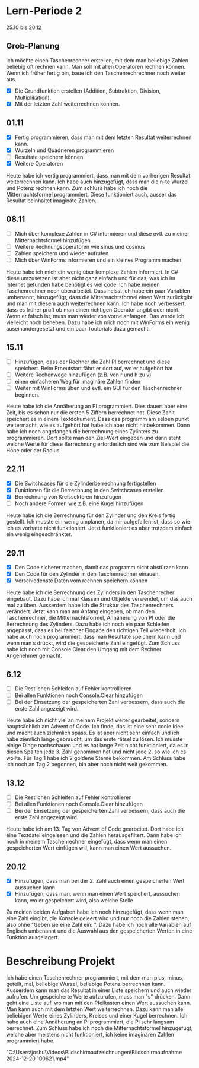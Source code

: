 # Lern-Periode 2

25.10 bis 20.12

## Grob-Planung

Ich möchte einen Taschenrechner erstellen, mit dem man beliebige Zahlen beliebig oft rechnen kann. Man soll mit allen Operatoren rechnen können. Wenn ich früher fertig bin, baue ich den Taschenrechrechner noch weiter aus.

- [x] Die Grundfunktion erstellen (Addition, Subtraktion, Division, Multiplikation).
- [x] Mit der letzten Zahl weiterrechnen können.

## 01.11

- [x] Fertig programmieren, dass man mit dem letzten Resultat weiterrechnen kann.
- [x] Wurzeln und Quadrieren programmieren
- [ ] Resultate speichern können
- [x] Weitere Operatoren

Heute habe ich vertig programmiert, dass man mit dem vorherigen Resultat weiterrechnen kann. Ich habe auch hinzugefügt, dass man die n-te Wurzel und Potenz rechnen kann. Zum schluss habe ich noch die Mitternachtsformel programmiert. Diese funktioniert auch, ausser das Resultat beinhaltet imaginäte Zahlen.

## 08.11

- [ ] Mich über komplexe Zahlen in C# informieren und diese evtl. zu meiner Mitternachtsformel hinzufügen
- [ ] Weitere Rechnungsoperatoren wie sinus und cosinus
- [ ] Zahlen speichern und wieder aufrufen
- [ ] Mich über WinForms informieren und ein kleines Programm machen

Heute habe ich mich ein wenig über komplexe Zahlen informiert. In C# diese umzusetzen ist aber nicht ganz einfach und für das, was ich im Internet gefunden habe benötigt es viel code. Ich habe meinen Taschenrechner noch überarbeitet. Dass heisst ich habe ein paar Variablen umbenannt, hinzugefügt, dass die Mitternachtsformel einen Wert zurückgibt und man mit diesem auch weiterrechnen kann. Ich habe noch verbessert, dass es früher prüft ob man einen richtigen Operator angibt oder nicht. Wenn er falsch ist, muss man wieder von vorne anfangen. Das werde ich vielleicht noch beheben. Dazu habe ich mich noch mit WinForms ein wenig auseinandergesetzt und ein paar Toutorials dazu gemacht.

## 15.11

- [ ] Hinzufügen, dass der Rechner die Zahl PI berrechnet und diese speichert. Beim Erneutstart fährt er dort auf, wo er aufgehört hat
- [ ] Weitere Rechenwege hinzufügen (z.B. von r und h zu v)
- [ ] einen einfacheren Weg für imaginäre Zahlen finden
- [ ] Weiter mit WinForms üben und evtl. ein GUI für den Taschenrechner beginnen.

Heute habe ich die Annäherung an PI programmiert. Dies dauert aber eine Zeit, bis es schon nur die ersten 5 Ziffern berrechnet hat. Diese Zahlt speichert es in einem Textdokument. Dass das programm am selben punkt weitermacht, wie es aufgehört hat habe ich aber nicht hinbekommen. Dann habe ich noch angefangen die berrechnung eines Zylinters zu programmieren. Dort sollte man den Ziel-Wert eingeben und dann steht welche Werte für diese Berrechnung erforderlich sind wie zum Beispiel die Höhe oder der Radius.

## 22.11

- [x] Die Switchcases für die Zylinderberrechnung fertigstellen
- [x] Funktionen für die Berrechnung in den Switchcases erstellen
- [x] Berrechnung von Kreissektoren hinzufügen
- [ ] Noch andere Formen wie z.B. eine Kugel hinzufügen

Heute habe ich die Berrechnung für den Zylinder und den Kreis fertig gestellt. Ich musste ein wenig umplanen, da mir aufgefallen ist, dass so wie ich es vorhatte nicht funktioniert. Jetzt funktioniert es aber trotzdem einfach ein wenig eingeschränkter. 

## 29.11

- [x] Den Code sicherer machen, damit das programm nicht abstürzen kann
- [x] Den Code für den Zylinder in den Taschenrechner einauen.
- [x] Verschiedenste Daten vom rechnen speichern können

Heute habe ich die Berrechnung des Zylinders in den Taschenrecher eingebaut. Dazu habe ich mal Klassen und Objekte verwendet, um das auch mal zu üben. Ausserdem habe ich die Struktur des Taschenrechners verändert. Jetzt kann man am Anfang eingeben, ob man den Taschenrechner, die Mitternachtsformel, Annäherung von PI oder die Berrechnung des Zylinders. Dazu habe ich noch ein paar Schleifen angepasst, dass es bei falscher Eingabe den richtigen Teil wiederholt. Ich habe auch noch programmiert, dass man Resultate speichern kann und wenn man s drückt, wird die gespeicherte Zahl eingefügt. Zum Schluss habe ich noch mit Console.Clear den Umgang mit dem Rechner Angenehmer gemacht.

## 6.12
- [ ] Die Restlichen Schleifen auf Fehler kontrollieren
- [ ] Bei allen Funktionen noch Console.Clear hinzufügen
- [ ] Bei der Einsetzung der gespeicherten Zahl verbessern, dass auch die erste Zahl angezeigt wird.

Heute habe ich nicht viel an meinem Projekt weiter gearbeitet, sondern hauptsächlich am Advent of Code. Ich finde, das ist eine sehr coole Idee und macht auch ziehmlich spass. Es ist aber nicht sehr einfach und ich habe ziemlich lange gebraucht, um das erste rätsel zu lösen. Ich musste einige Dinge nachschauen und es hat lange Zeit nicht funktioniert, da es in diesen Spalten jede 3. Zahl genommen hat und nicht jede 2. so wie ich es wollte. Für Tag 1 habe ich 2 goldene Sterne bekommen. Am Schluss habe ich noch an Tag 2 begonnen, bin aber noch nicht weit gekommen.

## 13.12
- [ ] Die Restlichen Schleifen auf Fehler kontrollieren
- [ ] Bei allen Funktionen noch Console.Clear hinzufügen
- [ ] Bei der Einsetzung der gespeicherten Zahl verbessern, dass auch die erste Zahl angezeigt wird.

Heute habe ich am 13. Tag von Advent of Code gearbeitet. Dort habe ich eine Textdatei eingelesen und die Zahlen herausgefiltert. Dann habe ich noch in meinem Taschenrechner eingefügt, dass wenn man einen gespeicherten Wert einfügen will, kann man einen Wert aussuchen. 

## 20.12
- [x] Hinzufügen, dass man bei der 2. Zahl auch einen gespeicherten Wert aussuchen kann.
- [x] Hinzufügen, dass man, wenn man einen Wert speichert, aussuchen kann, wo er gespeichert wird, also welche Stelle

Zu meinen beiden Aufgaben habe ich noch hinzugefügt, dass wenn man eine Zahl eingibt, die Konsole geleert wird und nur noch die Zahlen stehen, also ohne "Geben sie eine Zahl ein: ". Dazu habe ich noch alle Variablen auf Englisch umbenannt und die Auswahl aus den gespeicherten Werten in eine Funktion ausgelagert.

# Beschreibung Projekt

Ich habe einen Taschenrechner programmiert, mit dem man plus, minus, geteilt, mal, beliebige Wurzel, beliebige Potenz berrechnen kann. Ausserdem kann man das Resultat in einer Liste speichern und auch wieder aufrufen. Um gespeicherte Werte aufzurufen, muss man "s" drücken. Dann geht eine Liste auf, wo man mit den Pfeiltasten einen Wert aussuchen kann. Man kann auch mit dem letzten Wert weiterrechnen. Dazu kann man alle beliebigen Werte eines Zylinders, Kreises und einer Kugel berrechnen. Ich habe auch eine Annäherung an Pi programmiert, die Pi sehr langsam berrechnet. Zum Schluss habe ich noch die Mitternachtsformel hinzugefügt, welche aber meistens nicht funktioniert, ich keine imaginären Zahlen programmiert habe.

"C:\Users\joshu\Videos\Bildschirmaufzeichnungen\Bildschirmaufnahme 2024-12-20 100621.mp4"












